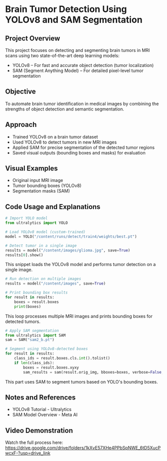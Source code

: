 # Brain Tumor Detection Using YOLOv8 and SAM Segmentation

## Project Overview

This project focuses on detecting and segmenting brain tumors in MRI scans using two state-of-the-art deep learning models:

- YOLOv8 – For fast and accurate object detection (tumor localization)  
- SAM (Segment Anything Model) – For detailed pixel-level tumor segmentation

## Objective

To automate brain tumor identification in medical images by combining the strengths of object detection and semantic segmentation.

## Approach

- Trained YOLOv8 on a brain tumor dataset  
- Used YOLOv8 to detect tumors in new MRI images  
- Applied SAM for precise segmentation of the detected tumor regions  
- Saved visual outputs (bounding boxes and masks) for evaluation

## Visual Examples

- Original input MRI image  
- Tumor bounding boxes (YOLOv8)  
- Segmentation masks (SAM)  

## Code Usage and Explanations

```python
# Import YOLO model
from ultralytics import YOLO

# Load YOLOv8 model (custom-trained)
model = YOLO("/content/runs/detect/train4/weights/best.pt")

# Detect tumor in a single image
results = model("/content/images/glioma.jpg", save=True)
results[0].show()
```

This snippet loads the YOLOv8 model and performs tumor detection on a single image.

```python
# Run detection on multiple images
results = model("/content/images", save=True)

# Print bounding box results
for result in results:
    boxes = result.boxes
    print(boxes)
```

This loop processes multiple MRI images and prints bounding boxes for detected tumors.

```python
# Apply SAM segmentation
from ultralytics import SAM
sam = SAM("sam2_b.pt")

# Segment using YOLOv8-detected boxes
for result in results:
    class_ids = result.boxes.cls.int().tolist()
    if len(class_ids):
        boxes = result.boxes.xyxy
        sam_results = sam(result.orig_img, bboxes=boxes, verbose=False, save=True, device=0)
```

This part uses SAM to segment tumors based on YOLO's bounding boxes.

## Notes and References

- YOLOv8 Tutorial - Ultralytics  
- SAM Model Overview - Meta AI  

## Video Demonstration

Watch the full process here:  
https://drive.google.com/drive/folders/1kXvE57XHe4PPbSpNWE_6tD5XucPwcxF-?usp=drive_link

